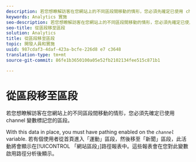```yaml
---
description: 若您想瞭解訪客在您網站上的不同區段間移動的情形，您必須先確定已使用 channel 變數標記您的區段。
keywords: Analytics 實施
seo-description: 若您想瞭解訪客在您網站上的不同區段間移動的情形，您必須先確定已使用 channel 變數標記您的區段。
seo-title: 從區段移至區段
solution: Analytics
title: 從區段移至區段
topic: 開發人員和實施
uuid: 987cdaf3-4daf-423a-bcfe-226d8 e7 c3648
translation-type: tm+mt
source-git-commit: 86fe1b3650100a05e52fb2102134fee515c871b1

---
```



# 從區段移至區段

若您想瞭解訪客在您網站上的不同區段間移動的情形，您必須先確定已使用 channel 變數標記您的區段。

With this data in place, you must have pathing enabled on the *`channel`* variable. 若有個使用者從首頁進入「運動」區段，然後移至「新聞」區段，此活動將會顯示在[!UICONTROL 「網站區段」]路徑報表中。這些報表會在您對此變數啟用路徑分析後顯示。
